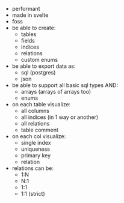 - performant
- made in svelte
- foss
- be able to create: 
  - tables
  - fields
  - indices
  - relations
  - custom enums
- be able to export data as:
  - sql (postgres)
  - json
- be able to support all basic sql types AND:
  - arrays (arrays of arrays too)
  - enums
- on each table visualize:
  - all columns
  - all indices (in 1 way or another)
  - all relations
  - table comment
- on each col visualize:
  - single index
  - uniqueness
  - primary key
  - relation
- relations can be:
  - 1:N
  - N:1
  - 1:1
  - 1:1 (strict)
